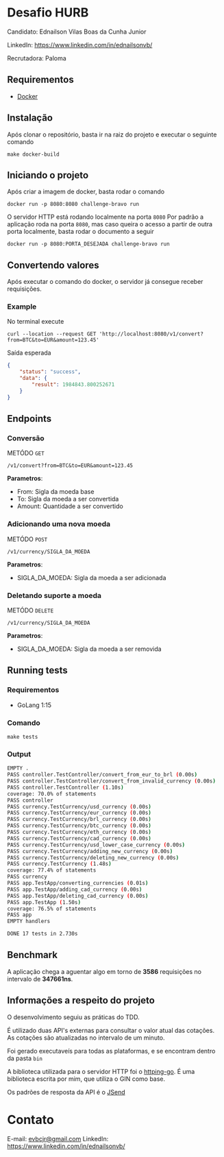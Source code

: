 # Desafio HURB

Candidato: Ednailson Vilas Boas da Cunha Junior

LinkedIn: https://www.linkedin.com/in/ednailsonvb/

Recrutadora: Paloma

## Requirementos

* [Docker](https://docs.docker.com/engine/install/ubuntu/)

## Instalação

Após clonar o repositório, basta ir na raiz do projeto e executar o seguinte comando

    make docker-build

## Iniciando o projeto

Após criar a imagem de docker, basta rodar o comando 

    docker run -p 8080:8080 challenge-bravo run

O servidor HTTP está rodando localmente na porta `8080`
Por padrão a aplicação roda na porta `8080`, mas caso queira o acesso a partir de outra porta localmente, basta rodar o documento a seguir

    docker run -p 8080:PORTA_DESEJADA challenge-bravo run

## Convertendo valores

Após executar o comando do docker, o servidor já consegue receber requisições.

### Example

No terminal execute

    curl --location --request GET 'http://localhost:8080/v1/convert?from=BTC&to=EUR&amount=123.45'

Saída esperada

```json
{
	"status": "success",
	"data": {
		"result": 1984843.800252671
	}
}
```

## Endpoints

### Conversão

METÓDO `GET`

    /v1/convert?from=BTC&to=EUR&amount=123.45

**Parametros**: 

* From: Sigla da moeda base
* To: Sigla da moeda a ser convertida
* Amount: Quantidade a ser convertido

### Adicionando uma nova moeda 

METÓDO `POST`

    /v1/currency/SIGLA_DA_MOEDA

**Parametros**: 

* SIGLA_DA_MOEDA: Sigla da moeda a ser adicionada

### Deletando suporte a moeda

METÓDO `DELETE`

    /v1/currency/SIGLA_DA_MOEDA

**Parametros**: 

* SIGLA_DA_MOEDA: Sigla da moeda a ser removida

## Running tests

### Requirementos

* GoLang 1:15

### Comando

    make tests

### Output

```bash
EMPTY .
PASS controller.TestController/convert_from_eur_to_brl (0.00s)
PASS controller.TestController/convert_from_invalid_currency (0.00s)
PASS controller.TestController (1.10s)
coverage: 70.0% of statements
PASS controller
PASS currency.TestCurrency/usd_currency (0.00s)
PASS currency.TestCurrency/eur_currency (0.00s)
PASS currency.TestCurrency/brl_currency (0.00s)
PASS currency.TestCurrency/btc_currency (0.00s)
PASS currency.TestCurrency/eth_currency (0.00s)
PASS currency.TestCurrency/cad_currency (0.00s)
PASS currency.TestCurrency/usd_lower_case_currency (0.00s)
PASS currency.TestCurrency/adding_new_currency (0.00s)
PASS currency.TestCurrency/deleting_new_currency (0.00s)
PASS currency.TestCurrency (1.48s)
coverage: 77.4% of statements
PASS currency
PASS app.TestApp/converting_currencies (0.01s)
PASS app.TestApp/adding_cad_currency (0.00s)
PASS app.TestApp/deleting_cad_currency (0.00s)
PASS app.TestApp (1.50s)
coverage: 76.5% of statements
PASS app
EMPTY handlers

DONE 17 tests in 2.730s
```

## Benchmark

A aplicação chega a aguentar algo em torno de **3586** requisições no intervalo de **347661ns**.

## Informações a respeito do projeto

O desenvolvimento seguiu as práticas do TDD.

É utilizado duas API's externas para consultar o valor atual das cotações. As cotações são atualizadas no intervalo de um minuto.

Foi gerado executaveís para todas as plataformas, e se encontram dentro da pasta `bin`

A biblioteca utilizada para o servidor HTTP foi o [httping-go](https://github.com/ednailson/httping-go.git). É uma biblioteca escrita por mim, que utiliza o GIN como base.

Os padrões de resposta da API é o [JSend](https://github.com/omniti-labs/jsend)

# Contato

E-mail: evbcjr@gmail.com
LinkedIn: https://www.linkedin.com/in/ednailsonvb/